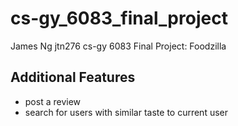 # cs-gy_6083_final_project
James Ng jtn276 cs-gy 6083 Final Project: Foodzilla 
## Additional Features
* post a review
* search for users with similar taste to current user
